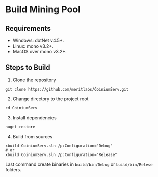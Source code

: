 # Build Mining Pool

## Requirements

* Windows: dotNet v4.5+.
* Linux: mono v3.2+.
* MacOS over mono v3.2+.

## Steps to Build

1. Clone the repository
```
git clone https://github.com/meritlabs/CoiniumServ.git
```
2. Change directory to the project root
```
cd CoiniumServ
```
3. Install dependencies
```
nuget restore
```
4. Build from sources
```
xbuild CoiniumServ.sln /p:Configuration="Debug"
# or
xbuild CoiniumServ.sln /p:Configuration="Release"
```

Last command create binaries in `build/bin/Debug` or `build/bin/Relese` folders.
